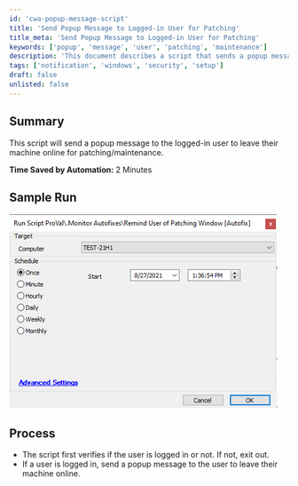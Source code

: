 ```yaml
---
id: 'cwa-popup-message-script'
title: 'Send Popup Message to Logged-in User for Patching'
title_meta: 'Send Popup Message to Logged-in User for Patching'
keywords: ['popup', 'message', 'user', 'patching', 'maintenance']
description: 'This document describes a script that sends a popup message to the currently logged-in user, requesting them to leave their machine online for necessary patching and maintenance. The script helps ensure that systems remain available for updates, enhancing overall security and performance.'
tags: ['notification', 'windows', 'security', 'setup']
draft: false
unlisted: false
---
```

## Summary

This script will send a popup message to the logged-in user to leave their machine online for patching/maintenance.

**Time Saved by Automation:** 2 Minutes

## Sample Run

![Sample Run](../../../static/img/Remind-User-of-Patching-Window-Autofix/image_1.png)

## Process

- The script first verifies if the user is logged in or not. If not, exit out.
- If a user is logged in, send a popup message to the user to leave their machine online.




